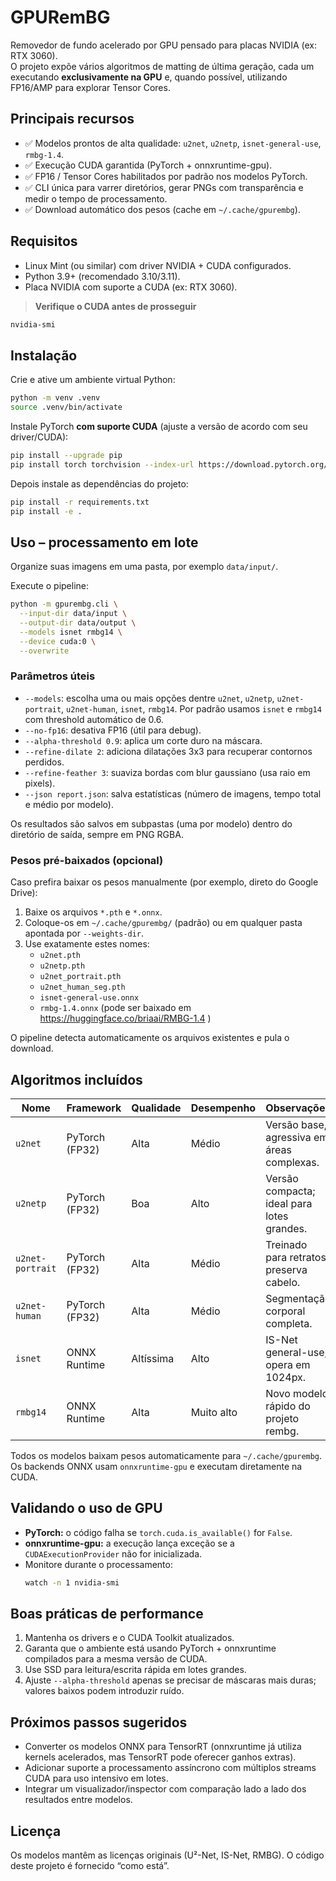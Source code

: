 # GPURemBG

Removedor de fundo acelerado por GPU pensado para placas NVIDIA (ex: RTX 3060).  
O projeto expõe vários algoritmos de matting de última geração, cada um executando **exclusivamente na GPU** e, quando possível, utilizando FP16/AMP para explorar Tensor Cores.

## Principais recursos
- ✅ Modelos prontos de alta qualidade: `u2net`, `u2netp`, `isnet-general-use`, `rmbg-1.4`.
- ✅ Execução CUDA garantida (PyTorch + onnxruntime-gpu).
- ✅ FP16 / Tensor Cores habilitados por padrão nos modelos PyTorch.
- ✅ CLI única para varrer diretórios, gerar PNGs com transparência e medir o tempo de processamento.
- ✅ Download automático dos pesos (cache em `~/.cache/gpurembg`).

## Requisitos
- Linux Mint (ou similar) com driver NVIDIA + CUDA configurados.
- Python 3.9+ (recomendado 3.10/3.11).
- Placa NVIDIA com suporte a CUDA (ex: RTX 3060).

> **Verifique o CUDA antes de prosseguir**
```bash
nvidia-smi
```

## Instalação
Crie e ative um ambiente virtual Python:
```bash
python -m venv .venv
source .venv/bin/activate
```

Instale PyTorch **com suporte CUDA** (ajuste a versão de acordo com seu driver/CUDA):
```bash
pip install --upgrade pip
pip install torch torchvision --index-url https://download.pytorch.org/whl/cu118
```

Depois instale as dependências do projeto:
```bash
pip install -r requirements.txt
pip install -e .
```

## Uso – processamento em lote
Organize suas imagens em uma pasta, por exemplo `data/input/`.

Execute o pipeline:
```bash
python -m gpurembg.cli \
  --input-dir data/input \
  --output-dir data/output \
  --models isnet rmbg14 \
  --device cuda:0 \
  --overwrite
```

### Parâmetros úteis
- `--models`: escolha uma ou mais opções dentre `u2net`, `u2netp`, `u2net-portrait`, `u2net-human`, `isnet`, `rmbg14`. Por padrão usamos `isnet` e `rmbg14` com threshold automático de 0.6.
- `--no-fp16`: desativa FP16 (útil para debug).
- `--alpha-threshold 0.9`: aplica um corte duro na máscara.
- `--refine-dilate 2`: adiciona dilatações 3x3 para recuperar contornos perdidos.
- `--refine-feather 3`: suaviza bordas com blur gaussiano (usa raio em pixels).
- `--json report.json`: salva estatísticas (número de imagens, tempo total e médio por modelo).

Os resultados são salvos em subpastas (uma por modelo) dentro do diretório de saída, sempre em PNG RGBA.

### Pesos pré-baixados (opcional)
Caso prefira baixar os pesos manualmente (por exemplo, direto do Google Drive):

1. Baixe os arquivos `*.pth` e `*.onnx`.
2. Coloque-os em `~/.cache/gpurembg/` (padrão) ou em qualquer pasta apontada por `--weights-dir`.
3. Use exatamente estes nomes:
   - `u2net.pth`
   - `u2netp.pth`
   - `u2net_portrait.pth`
   - `u2net_human_seg.pth`
   - `isnet-general-use.onnx`
   - `rmbg-1.4.onnx` (pode ser baixado em https://huggingface.co/briaai/RMBG-1.4 )

O pipeline detecta automaticamente os arquivos existentes e pula o download.

## Algoritmos incluídos
| Nome      | Framework       | Qualidade | Desempenho | Observações |
|-----------|-----------------|-----------|------------|-------------|
| `u2net`   | PyTorch (FP32)  | Alta      | Médio      | Versão base, agressiva em áreas complexas. |
| `u2netp`  | PyTorch (FP32)  | Boa       | Alto       | Versão compacta; ideal para lotes grandes. |
| `u2net-portrait` | PyTorch (FP32) | Alta | Médio | Treinado para retratos; preserva cabelo. |
| `u2net-human` | PyTorch (FP32) | Alta | Médio | Segmentação corporal completa. |
| `isnet`   | ONNX Runtime    | Altíssima | Alto       | IS-Net general-use; opera em 1024px. |
| `rmbg14`  | ONNX Runtime    | Alta      | Muito alto | Novo modelo rápido do projeto rembg. |

Todos os modelos baixam pesos automaticamente para `~/.cache/gpurembg`.  
Os backends ONNX usam `onnxruntime-gpu` e executam diretamente na CUDA.

## Validando o uso de GPU
- **PyTorch:** o código falha se `torch.cuda.is_available()` for `False`.
- **onnxruntime-gpu:** a execução lança exceção se a `CUDAExecutionProvider` não for inicializada.
- Monitore durante o processamento:
  ```bash
  watch -n 1 nvidia-smi
  ```

## Boas práticas de performance
1. Mantenha os drivers e o CUDA Toolkit atualizados.
2. Garanta que o ambiente está usando PyTorch + onnxruntime compilados para a mesma versão de CUDA.
3. Use SSD para leitura/escrita rápida em lotes grandes.
4. Ajuste `--alpha-threshold` apenas se precisar de máscaras mais duras; valores baixos podem introduzir ruído.

## Próximos passos sugeridos
- Converter os modelos ONNX para TensorRT (onnxruntime já utiliza kernels acelerados, mas TensorRT pode oferecer ganhos extras).
- Adicionar suporte a processamento assíncrono com múltiplos streams CUDA para uso intensivo em lotes.
- Integrar um visualizador/inspector com comparação lado a lado dos resultados entre modelos.

## Licença
Os modelos mantêm as licenças originais (U²-Net, IS-Net, RMBG). O código deste projeto é fornecido “como está”.
